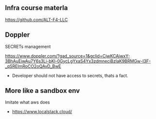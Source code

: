 ## Infra course materla 
https://github.com/ALT-F4-LLC


## Doppler

SECRETs management

https://www.doppler.com/?gad_source=1&gclid=CjwKCAjwxY-3BhAuEiwAu7Y6s3Li-bKl-0GycLgYxaS4Yx3zdmneciBzlaK9BRMGw-I3F-_qSREImRoCO2oQAvD_BwE

- Developer should not have access to secrets, thats a fact.

## More like a sandbox env

Imitate what aws does


- https://www.localstack.cloud/